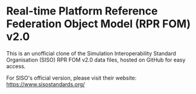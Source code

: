 # Real-time Platform Reference Federation Object Model (RPR FOM) v2.0

This is an unofficial clone of the Simulation Interoperability Standard Organisation (SISO) RPR FOM v2.0 data files, hosted on GitHub for easy access.

For SISO's official version, please visit their website:
https://www.sisostandards.org/


